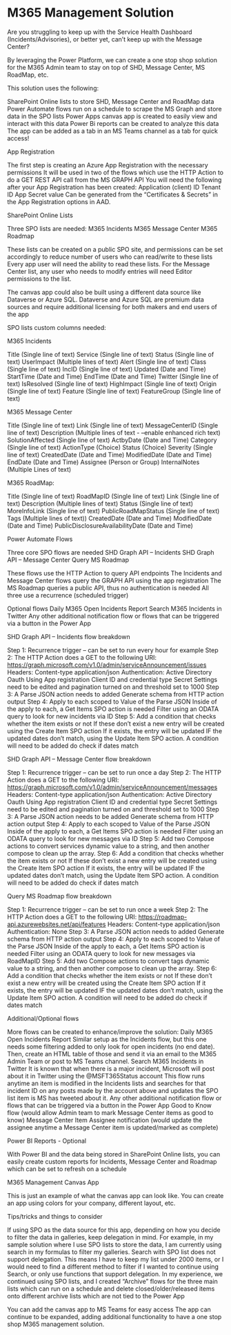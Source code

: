 # M365 Management Solution

Are you struggling to keep up with the Service Health Dashboard (Incidents/Advisories), or better yet, can’t keep up with the Message Center?

By leveraging the Power Platform, we can create a one stop shop solution for the M365 Admin team to stay on top of SHD, Message Center, MS RoadMap, etc.

This solution uses the following:

SharePoint Online lists to store SHD, Message Center and RoadMap data
Power Automate flows run on a schedule to scrape the MS Graph and store data in the SPO lists
Power Apps canvas app is created to easily view and interact with this data
Power Bi reports can be created to analyze this data
The app can be added as a tab in an MS Teams channel as a tab for quick access!

App Registration

The first step is creating an Azure App Registration with the necessary permissions
It will be used in two of the flows which use the HTTP Action to do a GET REST API call from the MS GRAPH API
You will need the following after your App Registration has been created:
Application (client) ID
Tenant ID
App Secret value 
Can be generated from the “Certificates & Secrets” in the App Registration options in AAD.

SharePoint Online Lists

Three SPO lists are needed:
M365 Incidents
M365 Message Center
M365 Roadmap

These lists can be created on a public SPO site, and permissions can be set accordingly to reduce number of users who can read/write to these lists
Every app user will need the ability to read these lists. 
For the Message Center list, any user who needs to modify entries will need Editor permissions to the list.

The canvas app could also be built using a different data source like Dataverse or Azure SQL.
Dataverse and Azure SQL are premium data sources and require additional licensing for both makers and end users of the app

SPO lists custom columns needed:

M365 Incidents

Title (Single line of text)
Service (Single line of text)
Status (Single line of text)
UserImpact (Multiple lines of text)
Alert (Single line of text)
Class (Single line of text)
IncID (Single line of text)
Updated (Date and Time)
StartTime (Date and Time)
EndTime (Date and Time)
Twitter (Single line of text)
IsResolved (Single line of text)
HighImpact (Single line of text)
Origin (Single line of text)
Feature (Single line of text)
FeatureGroup (Single line of text)

M365 Message Center

Title (Single line of text)
Link (Single line of text)
MessageCenterID (Single line of text)
Description (Multiple lines of text - –enable enhanced rich text)
SolutionAffected (Single line of text)
ActbyDate (Date and Time)
Category (Single line of text)
ActionType (Choice)
Status (Choice)
Severity (Single line of text)
CreatedDate (Date and Time)
ModifiedDate (Date and Time)
EndDate (Date and Time)
Assignee (Person or Group)
InternalNotes (Multiple Lines of text)

M365 RoadMap:

Title (Single line of text)
RoadMapID (Single line of text)
Link (Single line of text)
Description (Multiple lines of text)
Status (Single line of text)
MoreInfoLink (Single line of text)
PublicRoadMapStatus (Single line of text)
Tags (Multiple lines of text))
CreatedDate (Date and Time)
ModifiedDate (Date and Time)
PublicDisclosureAvailabilityDate (Date and Time)

Power Automate Flows

Three core SPO flows are needed
SHD Graph API – Incidents
SHD Graph API – Message Center
Query MS Roadmap

These flows use the HTTP Action to query API endpoints
The Incidents and Message Center flows query the GRAPH API using the app registration
The MS Roadmap queries a public API, thus no authentication is needed
All three use a recurrence (scheduled trigger)

Optional flows
Daily M365 Open Incidents Report
Search M365 Incidents in Twitter
Any other additional notification flow or flows that can be triggered via a button in the Power App

SHD Graph API – Incidents flow breakdown

Step 1: Recurrence trigger – can be set to run every hour for example
Step 2: The HTTP Action does a GET to the following URI:
https://graph.microsoft.com/v1.0/admin/serviceAnnouncement/issues
Headers: Content-type application/json
Authentication: Active Directory Oauth
Using App registration Client ID and credential type Secret
Settings need to be edited and pagination turned on and threshold set to 1000
 Step 3: A Parse JSON action needs to added
Generate schema from HTTP action output
Step 4: Apply to each scoped to Value of the Parse JSON
Inside of the apply to each, a Get Items SPO action is needed
Filter using an ODATA query to look for new incidents via ID
Step 5: Add a condition that checks whether the item exists or not
If these don’t exist a new entry will be created using the Create Item SPO action
If it exists, the entry will be updated IF the updated dates don’t match, using the Update Item SPO action. A condition will need to be added do check if dates match

SHD Graph API – Message Center flow breakdown

Step 1: Recurrence trigger – can be set to run once a day
Step 2: The HTTP Action does a GET to the following URI:
https://graph.microsoft.com/v1.0/admin/serviceAnnouncement/messages
Headers: Content-type application/json
Authentication: Active Directory Oauth
Using App registration Client ID and credential type Secret
Settings need to be edited and pagination turned on and threshold set to 1000
 Step 3: A Parse JSON action needs to be added
Generate schema from HTTP action output
Step 4: Apply to each scoped to Value of the Parse JSON
Inside of the apply to each, a Get Items SPO action is needed
Filter using an ODATA query to look for new messages via ID
Step 5: Add two Compose actions to convert services dynamic value to a string, and then another compose to clean up the array.
Step 6: Add a condition that checks whether the item exists or not
If these don’t exist a new entry will be created using the Create Item SPO action
If it exists, the entry will be updated IF the updated dates don’t match, using the Update Item SPO action. A condition will need to be added do check if dates match

Query MS Roadmap flow breakdown

Step 1: Recurrence trigger – can be set to run once a week
Step 2: The HTTP Action does a GET to the following URI:
https://roadmap-api.azurewebsites.net/api/features
Headers: Content-type application/json
Authentication: None
Step 3: A Parse JSON action needs to added
Generate schema from HTTP action output
Step 4: Apply to each scoped to Value of the Parse JSON
Inside of the apply to each, a Get Items SPO action is needed
Filter using an ODATA query to look for new messages via RoadMapID
Step 5: Add two Compose actions to convert tags dynamic value to a string, and then another compose to clean up the array.
Step 6: Add a condition that checks whether the item exists or not
If these don’t exist a new entry will be created using the Create Item SPO action
If it exists, the entry will be updated IF the updated dates don’t match, using the Update Item SPO action. A condition will need to be added do check if dates match

Additional/Optional flows

More flows can be created to enhance/improve the solution:
Daily M365 Open Incidents Report
Similar setup as the Incidents flow, but this one needs some filtering added to only look for open incidents (no end date).
Then, create an HTML table of those and send it via an email to the M365 Admin Team or post to MS Teams channel.
Search M365 Incidents in Twitter
It is known that when there is a major incident, Microsoft will post about it in Twitter using the @MSFT365Status account
This flow runs anytime an item is modified in the Incidents lists and searches for that incident ID on any posts made by the account above and updates the SPO list item is MS has tweeted about it.
Any other additional notification flow or flows that can be triggered via a button in the Power App
Good to Know flow (would allow Admin team to mark Message Center items as good to know)
Message Center Item Assignee notification (would update the assignee anytime a Message Center item is updated/marked as complete)

Power BI Reports - Optional

With Power BI and the data being stored in SharePoint Online lists, you can easily create custom reports for Incidents, Message Center and Roadmap which can be set to refresh on a schedule

M365 Management Canvas App

This is just an example of what the canvas app can look like. You can create an app using colors for your company, different layout, etc.

Tips/tricks and things to consider

If using SPO as the data source for this app, depending on how you decide to filter the data in galleries, keep delegation in mind.
For example, in my sample solution where I use SPO lists to store the data, I am currently using search in my formulas to filter my galleries. Search with SPO list does not support delegation. This means I have to keep my list under 2000 items, or I would need to find a different method to filter if I wanted to continue using Search, or only use functions that support delegation.
In my experience, we continued using SPO lists, and I created “Archive” flows for the three main lists which can run on a schedule and delete closed/older/released items onto different archive lists which are not tied to the Power App

You can add the canvas app to MS Teams for easy access
The app can continue to be expanded, adding additional functionality to have a one stop shop M365 management solution.
